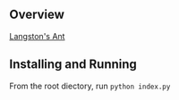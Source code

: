 ## Overview

[Langston's Ant](https://en.wikipedia.org/wiki/Langton%27s_ant)

## Installing and Running

From the root diectory, run `python index.py`